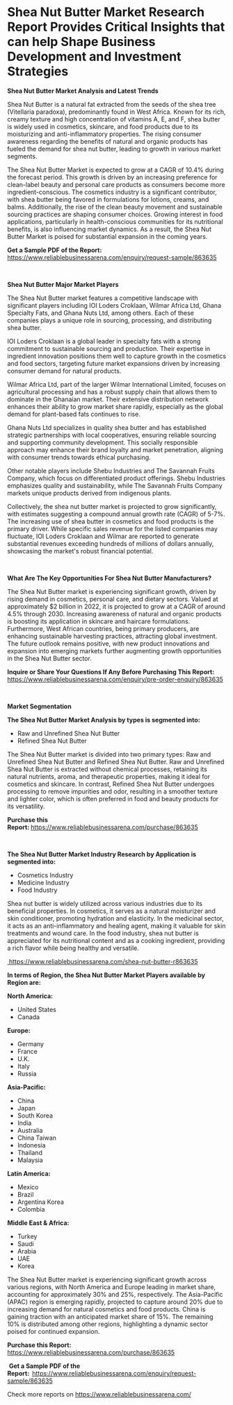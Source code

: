 <p><h1>Shea Nut Butter Market Research Report Provides Critical Insights that can help Shape Business Development and Investment Strategies</h1></p><p><strong>Shea Nut Butter Market Analysis and Latest Trends</strong></p>
<p><p>Shea Nut Butter is a natural fat extracted from the seeds of the shea tree (Vitellaria paradoxa), predominantly found in West Africa. Known for its rich, creamy texture and high concentration of vitamins A, E, and F, shea butter is widely used in cosmetics, skincare, and food products due to its moisturizing and anti-inflammatory properties. The rising consumer awareness regarding the benefits of natural and organic products has fueled the demand for shea nut butter, leading to growth in various market segments.</p><p>The Shea Nut Butter Market is expected to grow at a CAGR of 10.4% during the forecast period. This growth is driven by an increasing preference for clean-label beauty and personal care products as consumers become more ingredient-conscious. The cosmetics industry is a significant contributor, with shea butter being favored in formulations for lotions, creams, and balms. Additionally, the rise of the clean beauty movement and sustainable sourcing practices are shaping consumer choices. Growing interest in food applications, particularly in health-conscious communities for its nutritional benefits, is also influencing market dynamics. As a result, the Shea Nut Butter Market is poised for substantial expansion in the coming years.</p></p>
<p><strong>Get a Sample PDF of the Report:&nbsp;</strong> <a href="https://www.reliablebusinessarena.com/enquiry/request-sample/863635?utm_campaign=2180&utm_medium=2&utm_source=Github&utm_content=ia&utm_term=14022025&utm_id=shea-nut-butter">https://www.reliablebusinessarena.com/enquiry/request-sample/863635</a></p>
<p>&nbsp;</p>
<p><strong>Shea Nut Butter Major Market Players</strong></p>
<p><p>The Shea Nut Butter market features a competitive landscape with significant players including IOI Loders Croklaan, Wilmar Africa Ltd, Ghana Specialty Fats, and Ghana Nuts Ltd, among others. Each of these companies plays a unique role in sourcing, processing, and distributing shea butter.</p><p>IOI Loders Croklaan is a global leader in specialty fats with a strong commitment to sustainable sourcing and production. Their expertise in ingredient innovation positions them well to capture growth in the cosmetics and food sectors, targeting future market expansions driven by increasing consumer demand for natural products.</p><p>Wilmar Africa Ltd, part of the larger Wilmar International Limited, focuses on agricultural processing and has a robust supply chain that allows them to dominate in the Ghanaian market. Their extensive distribution network enhances their ability to grow market share rapidly, especially as the global demand for plant-based fats continues to rise.</p><p>Ghana Nuts Ltd specializes in quality shea butter and has established strategic partnerships with local cooperatives, ensuring reliable sourcing and supporting community development. This socially responsible approach may enhance their brand loyalty and market penetration, aligning with consumer trends towards ethical purchasing.</p><p>Other notable players include Shebu Industries and The Savannah Fruits Company, which focus on differentiated product offerings. Shebu Industries emphasizes quality and sustainability, while The Savannah Fruits Company markets unique products derived from indigenous plants.</p><p>Collectively, the shea nut butter market is projected to grow significantly, with estimates suggesting a compound annual growth rate (CAGR) of 5-7%. The increasing use of shea butter in cosmetics and food products is the primary driver. While specific sales revenue for the listed companies may fluctuate, IOI Loders Croklaan and Wilmar are reported to generate substantial revenues exceeding hundreds of millions of dollars annually, showcasing the market's robust financial potential.</p></p>
<p>&nbsp;</p>
<p><strong>What Are The Key Opportunities For Shea Nut Butter Manufacturers?</strong></p>
<p><p>The Shea Nut Butter market is experiencing significant growth, driven by rising demand in cosmetics, personal care, and dietary sectors. Valued at approximately $2 billion in 2022, it is projected to grow at a CAGR of around 4.5% through 2030. Increasing awareness of natural and organic products is boosting its application in skincare and haircare formulations. Furthermore, West African countries, being primary producers, are enhancing sustainable harvesting practices, attracting global investment. The future outlook remains positive, with new product innovations and expansion into emerging markets further augmenting growth opportunities in the Shea Nut Butter sector.</p></p>
<p><strong>Inquire or Share Your Questions If Any Before Purchasing This Report:</strong> <a href="https://www.reliablebusinessarena.com/enquiry/pre-order-enquiry/863635?utm_campaign=2180&utm_medium=2&utm_source=Github&utm_content=ia&utm_term=14022025&utm_id=shea-nut-butter">https://www.reliablebusinessarena.com/enquiry/pre-order-enquiry/863635</a></p>
<p>&nbsp;</p>
<p><strong>Market Segmentation</strong></p>
<p><strong>The Shea Nut Butter Market Analysis by types is segmented into:</strong></p>
<p><ul><li>Raw and Unrefined Shea Nut Butter</li><li>Refined Shea Nut Butter</li></ul></p>
<p><p>The Shea Nut Butter market is divided into two primary types: Raw and Unrefined Shea Nut Butter and Refined Shea Nut Butter. Raw and Unrefined Shea Nut Butter is extracted without chemical processes, retaining its natural nutrients, aroma, and therapeutic properties, making it ideal for cosmetics and skincare. In contrast, Refined Shea Nut Butter undergoes processing to remove impurities and odor, resulting in a smoother texture and lighter color, which is often preferred in food and beauty products for its versatility.</p></p>
<p><strong>Purchase this Report:&nbsp;</strong><a href="https://www.reliablebusinessarena.com/purchase/863635?utm_campaign=2180&utm_medium=2&utm_source=Github&utm_content=ia&utm_term=14022025&utm_id=shea-nut-butter">https://www.reliablebusinessarena.com/purchase/863635</a></p>
<p>&nbsp;</p>
<p><strong>The Shea Nut Butter Market Industry Research by Application is segmented into:</strong></p>
<p><ul><li>Cosmetics Industry</li><li>Medicine Industry</li><li>Food Industry</li></ul></p>
<p><p>Shea nut butter is widely utilized across various industries due to its beneficial properties. In cosmetics, it serves as a natural moisturizer and skin conditioner, promoting hydration and elasticity. In the medicinal sector, it acts as an anti-inflammatory and healing agent, making it valuable for skin treatments and wound care. In the food industry, shea nut butter is appreciated for its nutritional content and as a cooking ingredient, providing a rich flavor while being healthy and versatile.</p></p>
<p><a href="https://www.reliablebusinessarena.com/shea-nut-butter-r863635?utm_campaign=2180&utm_medium=2&utm_source=Github&utm_content=ia&utm_term=14022025&utm_id=shea-nut-butter">&nbsp;https://www.reliablebusinessarena.com/shea-nut-butter-r863635</a></p>
<p><strong>In terms of Region, the Shea Nut Butter Market Players available by Region are:</strong></p>
<p>
    <p> <strong> North America: </strong>
        <ul>
            <li>United States</li>
            <li>Canada</li>
        </ul>
        </p> 
    <p> <strong> Europe: </strong>
        <ul>
            <li>Germany</li>
            <li>France</li>
            <li>U.K.</li>
            <li>Italy</li>
            <li>Russia</li>
        </ul>
        </p> 
    <p> <strong> Asia-Pacific: </strong>
        <ul>
            <li>China</li>
            <li>Japan</li>
            <li>South Korea</li>
            <li>India</li>
            <li>Australia</li>
            <li>China Taiwan</li>
            <li>Indonesia</li>
            <li>Thailand</li>
            <li>Malaysia</li>
        </ul>
        </p> 
    <p> <strong> Latin America: </strong>
        <ul>
            <li>Mexico</li>
            <li>Brazil</li>
            <li>Argentina Korea</li>
            <li>Colombia</li>
        </ul>
        </p> 
    <p> <strong> Middle East & Africa: </strong>
        <ul>
            <li>Turkey</li>
            <li>Saudi</li>
            <li>Arabia</li>
            <li>UAE</li>
            <li>Korea</li>
        </ul>
    </p>
    </p>
<p><p>The Shea Nut Butter market is experiencing significant growth across various regions, with North America and Europe leading in market share, accounting for approximately 30% and 25%, respectively. The Asia-Pacific (APAC) region is emerging rapidly, projected to capture around 20% due to increasing demand for natural cosmetics and food products. China is gaining traction with an anticipated market share of 15%. The remaining 10% is distributed among other regions, highlighting a dynamic sector poised for continued expansion.</p></p>
<p><strong>Purchase this Report: </strong><a href="https://www.reliablebusinessarena.com/purchase/863635?utm_campaign=2180&utm_medium=2&utm_source=Github&utm_content=ia&utm_term=14022025&utm_id=shea-nut-butter">https://www.reliablebusinessarena.com/purchase/863635</a></p>
<p>&nbsp;<strong>Get a Sample PDF of the Report:&nbsp;&nbsp;</strong><a href="https://www.reliablebusinessarena.com/enquiry/request-sample/863635?utm_campaign=2180&utm_medium=2&utm_source=Github&utm_content=ia&utm_term=14022025&utm_id=shea-nut-butter">https://www.reliablebusinessarena.com/enquiry/request-sample/863635</a></p>
<p><strong></strong></p>
<p>Check more reports on <a href="https://www.reliablebusinessarena.com/?utm_campaign=2180&utm_medium=2&utm_source=Github&utm_content=ia&utm_term=14022025&utm_id=shea-nut-butter">https://www.reliablebusinessarena.com/</a></p>
